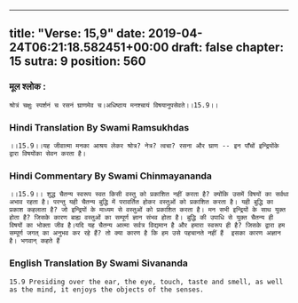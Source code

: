 
---
title: "Verse: 15,9"
date: 2019-04-24T06:21:18.582451+00:00
draft: false
chapter: 15
sutra: 9
position: 560
---
### मूल श्लोक :
```
श्रोत्रं चक्षुः स्पर्शनं च रसनं घ्राणमेव च।अधिष्ठाय मनश्चायं विषयानुपसेवते।।15.9।।

```

### Hindi Translation By Swami Ramsukhdas
```
।।15.9।।यह जीवात्मा मनका आश्रय लेकर श्रोत्र? नेत्र? त्वचा? रसना और घ्राण -- इन पाँचों इन्द्रियोंके द्वारा विषयोंका सेवन करता है।

```

### Hindi Commentary By Swami Chinmayananda
```
।।15.9।। शुद्ध चैतन्य स्वरूप स्वत किसी वस्तु को प्रकाशित नहीं करता है? क्योंकि उसमें विषयों का सर्वथा अभाव रहता है। परन्तु यही चैतन्य बुद्धि में परावर्तित होकर वस्तुओं को प्रकाशित करता है। यही बुद्धि का प्रकाश कहलाता है? जो इन्द्रियों के माध्यम से वस्तुओं को प्रकाशित करता है। मन सभी इन्द्रियों के साथ युक्त होता है? जिसके कारण बाह्य वस्तुओं का सम्पूर्ण ज्ञान संभव होता है। बुद्धि की उपाधि से युक्त चैतन्य ही विषयों का भोक्ता जीव है।यदि यह चैतन्य आत्मा सर्वत्र विद्यमान है और हमारा स्वरूप ही है? जिसके द्वारा हम सम्पूर्ण जगत् का अनुभव कर रहे हैं? तो क्या कारण है कि हम उसे पहचानते नहीं हैं  इसका कारण अज्ञान है। भगवान् कहते हैं

```

### English Translation By Swami  Sivananda
```
15.9 Presiding over the ear, the eye, touch, taste and smell, as well as the mind, it enjoys the objects of the senses.

```


